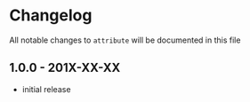# Changelog

All notable changes to `attribute` will be documented in this file

## 1.0.0 - 201X-XX-XX

- initial release
